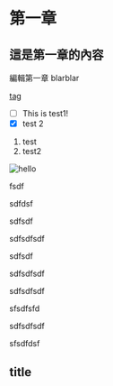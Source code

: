 # 第一章

## 這是**第一章**的內容

編輯第一章 blarblar

[tag](#title)

- [ ] This is test1!
- [x] test 2

1. test
2. test2

![hello](https://ik.imagekit.io/dmgomznao1/tr:w-100,h-100/065EB186-0DFA-428B-9D75-DAF7B7D97EB8_-Z1iXHcDa.jpeg "goodbye")



fsdf

sdfdsf


sdfsdf

sdfsdfsdf


sdfsdf


sdfsdfsdf


sdfsdfsdf


sfsdfsfd


sdfsdfsdf

sfsdfdsf

title
-----





